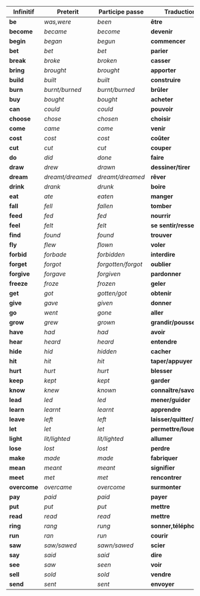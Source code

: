 | **Infinitif** | **Preterit**     | **Participe passe** | **Traduction**             |
| ------------- | ---------------- | ------------------- | -------------------------- |
| **be**        | _was,were_       | _been_              | **être**                   |
| **become**    | _became_         | _become_            | **devenir**                |
| **begin**     | _began_          | _begun_             | **commencer**              |
| **bet**       | _bet_            | _bet_               | **parier**                 |
| **break**     | _broke_          | _broken_            | **casser**                 |
| **bring**     | _brought_        | _brought_           | **apporter**               |
| **build**     | _built_          | _built_             | **construire**             |
| **burn**      | _burnt/burned_   | _burnt/burned_      | **brûler**                 |
| **buy**       | _bought_         | _bought_            | **acheter**                |
| **can**       | _could_          | _could_             | **pouvoir**                |
| **choose**    | _chose_          | _chosen_            | **choisir**                |
| **come**      | _came_           | _come_              | **venir**                  |
| **cost**      | _cost_           | _cost_              | **coûter**                 |
| **cut**       | _cut_            | _cut_               | **couper**                 |
| **do**        | _did_            | _done_              | **faire**                  |
| **draw**      | _drew_           | _drawn_             | **dessiner/tirer**         |
| **dream**     | _dreamt/dreamed_ | _dreamt/dreamed_    | **rêver**                  |
| **drink**     | _drank_          | _drunk_             | **boire**                  |
| **eat**       | _ate_            | _eaten_             | **manger**                 |
| **fall**      | _fell_           | _fallen_            | **tomber**                 |
| **feed**      | _fed_            | _fed_               | **nourrir**                |
| **feel**      | _felt_           | _felt_              | **se sentir/ressentir**    |
| **find**      | _found_          | _found_             | **trouver**                |
| **fly**       | _flew_           | _flown_             | **voler**                  |
| **forbid**    | _forbade_        | _forbidden_         | **interdire**              |
| **forget**    | _forgot_         | _forgotten/forgot_  | **oublier**                |
| **forgive**   | _forgave_        | _forgiven_          | **pardonner**              |
| **freeze**    | _froze_          | _frozen_            | **geler**                  |
| **get**       | _got_            | _gotten/got_        | **obtenir**                |
| **give**      | _gave_           | _given_             | **donner**                 |
| **go**        | _went_           | _gone_              | **aller**                  |
| **grow**      | _grew_           | _grown_             | **grandir/pousser**        |
| **have**      | _had_            | _had_               | **avoir**                  |
| **hear**      | _heard_          | _heard_             | **entendre**               |
| **hide**      | _hid_            | _hidden_            | **cacher**                 |
| **hit**       | _hit_            | _hit_               | **taper/appuyer**          |
| **hurt**      | _hurt_           | _hurt_              | **blesser**                |
| **keep**      | _kept_           | _kept_              | **garder**                 |
| **know**      | _knew_           | _known_             | **connaître/savoir**       |
| **lead**      | _led_            | _led_               | **mener/guider**           |
| **learn**     | _learnt_         | _learnt_            | **apprendre**              |
| **leave**     | _left_           | _left_              | **laisser/quitter/partir** |
| **let**       | _let_            | _let_               | **permettre/louer**        |
| **light**     | _lit/lighted_    | _lit/lighted_       | **allumer**                |
| **lose**      | _lost_           | _lost_              | **perdre**                 |
| **make**      | _made_           | _made_              | **fabriquer**              |
| **mean**      | _meant_          | _meant_             | **signifier**              |
| **meet**      | _met_            | _met_               | **rencontrer**             |
| **overcome**  | _overcame_       | _overcome_          | **surmonter**              |
| **pay**       | _paid_           | _paid_              | **payer**                  |
| **put**       | _put_            | _put_               | **mettre**                 |
| **read**      | _read_           | _read_              | **mettre**                 |
| **ring**      | _rang_           | _rung_              | **sonner,téléphoner**      |
| **run**       | _ran_            | _run_               | **courir**                 |
| **saw**       | _saw/sawed_      | _sawn/sawed_        | **scier**                  |
| **say**       | _said_           | _said_              | **dire**                   |
| **see**       | _saw_            | _seen_              | **voir**                   |
| **sell**      | _sold_           | _sold_              | **vendre**                 |
| **send**      | _sent_           | _sent_              | **envoyer**                |
